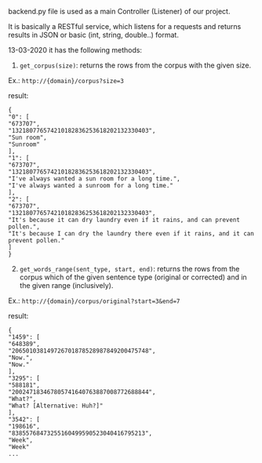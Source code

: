 backend.py file is used as a main Controller (Listener) of our project.

It is basically a RESTful service, which listens for a requests and returns results in JSON or basic (int, string, double..) format.

13-03-2020 it has the following methods:

1. `get_corpus(size)`: returns the rows from the corpus with the given size.

Ex.: `http://{domain}/corpus?size=3`

result: 

```
{
"0": [
"673707",
"132180776574210182836253618202132330403",
"Sun room",
"Sunroom"
],
"1": [
"673707",
"132180776574210182836253618202132330403",
"I've always wanted a sun room for a long time.",
"I've always wanted a sunroom for a long time."
],
"2": [
"673707",
"132180776574210182836253618202132330403",
"It's because it can dry laundry even if it rains, and can prevent pollen.",
"It's because I can dry the laundry there even if it rains, and it can prevent pollen."
]
}

```


2. `get_words_range(sent_type, start, end)`: returns the rows from the corpus which of the given sentence type (original or corrected) and in the given range (inclusively).

Ex.: `http://{domain}/corpus/original?start=3&end=7`

result: 
```
{
"1459": [
"648389",
"206501038149726701878528987849200475748",
"Now.",
"Now."
],
"3295": [
"588181",
"200247183467805741640763887008772688844",
"What?",
"What? [Alternative: Huh?]"
],
"3542": [
"198616",
"83855768473255160499590523040416795213",
"Week",
"Week"
...
```